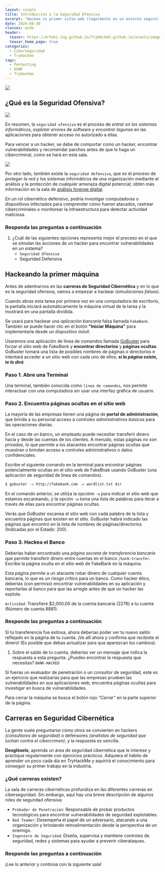 ```yaml
---
layout: single
title: Introducción a la Seguridad Ofensiva
excerpt: "Hackea tu primer sitio web (legalmente en un entorno seguro) y experimenta el trabajo de un hacker ético."
date: 2024-08-30
classes: wide
header:
  teaser: https://4rleki-ing.github.io/TryH4ckm3.github.io/assets/images/Introduccion-Seguridad-Ofensiva/Seguridad.png
  teaser_home_page: true
categories:
  - Ciberseguridad
  - TryHackme
tags:
  - Pentesting
  - OSWP
  - TryHackme
---
```


<img float="left" src="https://4rleki-ing.github.io/TryH4ckm3.github.io/assets/images/Introduccion-Seguridad-Ofensiva/Portada.png">

## ¿Qué es la Seguridad Ofensiva?

<p align="left">
<img src="https://4rleki-ing.github.io/TryH4ckm3.github.io/assets/images/Introduccion-Seguridad-Ofensiva/Ofensiva.png">
</p>

En resumen, la `seguridad ofensiva` es el proceso de *entrar en los sistemas informáticos*, *explotar errores* de software y *encontrar lagunas* en las aplicaciones para obtener acceso no autorizado a ellas.

Para vencer a un hacker, se debe de comportar como un hacker, encontrar vulnerabilidades y recomendar parches antes de que lo haga un cibercriminal, como se hará en esta sala.

<p align="left">
<img src="https://4rleki-ing.github.io/TryH4ckm3.github.io/assets/images/Introduccion-Seguridad-Ofensiva/Defensiva.png">
</p>

Por otro lado, también existe la `seguridad defensiva`, que es el proceso de *proteger la red* y los sistemas informáticos de una organización mediante el análisis y la protección de cualquier amenaza digital potencial; obtén más información en la sala de [análisis forense digital]().

En un rol cibernético defensivo, podría investigar computadoras o dispositivos infectados para comprender cómo fueron atacados, rastrear cibercriminales o monitorear la infraestructura para detectar actividad maliciosa.

### Responda las preguntas a continuación
1. ¿Cuál de las siguientes opciones representa mejor el proceso en el que se simulan las acciones de un hacker para encontrar vulnerabilidades en un sistema?
    - `Seguridad Ofensiva`
    - Seguridad Defensiva

## Hackeando la primer máquina
Antes de adentrarnos en las **carreras de Seguridad Cibernética** y en lo que es la seguridad ofensiva, vamos a empezar a hackear *(simulaciones falsas)*.

Cuando abras esta tarea por primera vez en una computadora de escritorio, la pantalla iniciará automáticamente la máquina virtual de la tarea y la mostrará en una pantalla dividida.

Se usará para hackear una *aplicación bancaria* falsa llamada `FakeBank`. También se puede hacer clic en el botón **"Iniciar Máquina"** para implementarla desde un dispositivo móvil.

Usaremos una aplicación de línea de comandos llamada [GoBuster]() para forzar el sitio web de *FakeBank* y **encontrar directorios** y **páginas ocultas**. GoBuster tomará una lista de posibles nombres de páginas o directorios e intentará acceder a un sitio web con cada uno de ellos; ***si la página existe, te lo dirá***.

### Paso 1. Abre una Terminal
Una terminal, también conocida como `línea de comandos`, nos permite interactuar con una computadora sin usar una interfaz gráfica de usuario.

### Paso 2. Encuentra páginas ocultas en el sitio web
La mayoría de las empresas tienen una página de **portal de administración**, que brinda a su personal acceso a *controles administrativos básicos* para las operaciones diarias.

En el caso de un banco, un empleado puede necesitar transferir dinero hacia y desde las cuentas de los clientes. A menudo, estas páginas *no son privadas*, lo que permite a los atacantes encontrar páginas ocultas que muestran o brindan acceso a controles administrativos o datos confidenciales.

Escribe el siguiente comando en la terminal para encontrar páginas potencialmente ocultas en el sitio web de FakeBnak usando GoBuster (una aplicación de seguridad de línea de comandos).

```bash
$ gobuster -u http://fakebank.com -w wordlist.txt dir
```

En el comando anterior, se utiliza la opciónn `-u` para indicar el sitio web que estamos escaneando, y la opción `-w` toma una lista de palabras para iterar a través de ellas para encontrar páginas ocultas.

Verás que GoBuster escanea el sitio web con cada palabra de la lista y encuentra páginas que existen en el sitio. GoBuster habrá indicado las páginas que encontró en la lista de nombres de páginas/directorios (Indicadas por el Estado: 200).

### Paso 3. Hackea el Banco
Deberías haber encontrado una *página secreta de transferencia bancaria* que permite transferir dinero entre cuentas en el banco `/bank-transfer`. Escribe la página oculta en el sitio web de FakeBank en la máquina.

Esta página permite a un atacante robar dinero de cualquier cuenta bancaria, lo que es un *riesgo crítico* para un banco. Como hacker ético, deberías (con permiso) encontrar vulnerabilidades en su aplicación y reportarlas al banco para que las arregle antes de que un hacker las explote.

`Actividad`: Transfiere $2,000.00 de la cuenta bancaria (2276) a tu cuenta (Número de cuenta 8881).

### Responde las preguntas a continuación
Si tu transferencia fue exitosa, ahora deberías poder ver tu nuevo saldo reflejado en la página de tu cuenta. ¡Ve allí ahora y confirma que recibiste el dinero! (Es posible que debas actualizar para que aparezcan los cambios).

1. Sobre el saldo de tu cuenta, deberías ver un mensaje que indica la respuesta a esta pregunta. ¿Puedes encontrar la respuesta que necesitas? `BANK-HACKED`

Si fueras un evaluador de penetración o un consultor de seguridad, este es un ejercicio que realizarías para que las empresas prueben las vulnerabilidades en sus aplicaciones web; encuentra páginas ocultas para investigar en busca de vulnerabilidades.

Para cerrar la máquina se busca el botón rojo *"Cerrar"* en la parte superior de la página.

## Carreras en Seguridad Cibernética
La gente suele preguntarse cómo otros se convierten en hackers *(consultores de seguridad)* o defensores *(analistas de seguridad que luchan contra el cibercrimen)*, y la respuesta es sencilla.

**Desglóselo**, aprenda un área de seguridad cibernética que le interese y practique regularmente con ejercicios prácticos. Adquiera el hábito de aprender un poco cada día en TryHackMe y aquirirá el conocimiento para conseguir su primer trabajo en la industria.

### ¿Qué carreras existen?
La sala de carreras cibernéticas profundiza en las diferentes carreras en ciberseguridad. Sin embargo, aquí hay una breve descripción de algunos roles de seguridad ofensiva:

- `Probador de Penetración`: Responsable de probar productos tecnológicos para encontrar vulnerabilidades de seguridad explotables.
- `Red Teamer`: Desempeña el papel de un adversario, atacando a una organización y brindando retroalimentación desde la perspectiva de un enemigo.
- `Ingeniero de Seguridad`: Diseña, supervisa y mantiene controles de seguridad, redes y sistemas para ayudar a prevenir ciberataques.

### Responde las preguntas a continuación
¡Lee lo anterior y continúa con la siguiente sala!